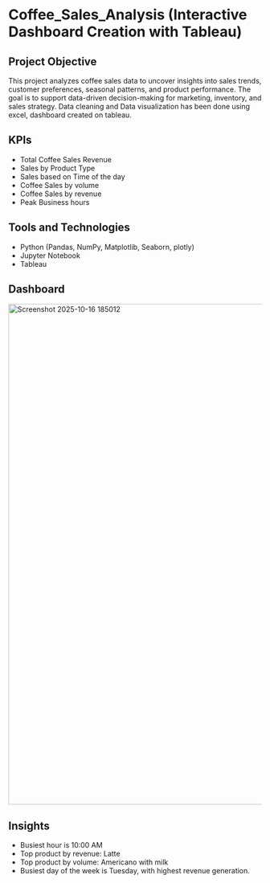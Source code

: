# Coffee_Sales_Analysis (Interactive Dashboard Creation with Tableau)

## Project Objective
This project analyzes coffee sales data to uncover insights into sales trends, customer preferences, seasonal patterns, and product performance. The goal is to support data-driven decision-making for marketing, inventory, and sales strategy. Data cleaning and Data visualization has been done using excel, dashboard created on tableau.

## KPIs
* Total Coffee Sales Revenue
* Sales by Product Type
* Sales based on Time of the day
* Coffee Sales by volume
* Coffee Sales by revenue
* Peak Business hours

## Tools and Technologies
* Python (Pandas, NumPy, Matplotlib, Seaborn, plotly)
* Jupyter Notebook
* Tableau

## Dashboard
<img width="1919" height="997" alt="Screenshot 2025-10-16 185012" src="https://github.com/user-attachments/assets/2e6a56e0-516b-4f17-a160-99b4b46392e8" />


## Insights
* Busiest hour is 10:00 AM
* Top product by revenue: Latte
* Top product by volume: Americano with milk
* Busiest day of the week is Tuesday, with highest revenue generation.
